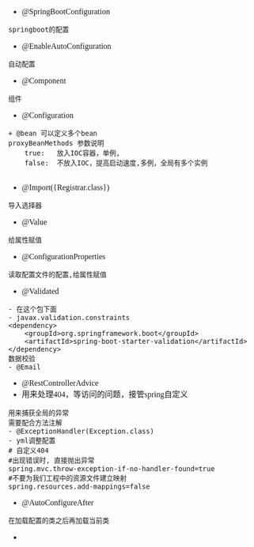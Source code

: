 <font face="Simsun" size=3>

- @SpringBootConfiguration
~~~
springboot的配置
~~~
- @EnableAutoConfiguration
~~~
自动配置
~~~
- @Component
~~~
组件
~~~
- @Configuration
~~~
+ @bean 可以定义多个bean
proxyBeanMethods 参数说明
    true:   放入IOC容器，单例,
    false:  不放入IOC，提高启动速度,多例，全局有多个实例
    
~~~
- @Import({Registrar.class})
~~~
导入选择器
~~~
- @Value
~~~
给属性赋值
~~~
- @ConfigurationProperties
~~~
读取配置文件的配置,给属性赋值
~~~
- @Validated
~~~
- 在这个包下面
- javax.validation.constraints
<dependency>
    <groupId>org.springframework.boot</groupId>
    <artifactId>spring-boot-starter-validation</artifactId>
</dependency>
数据校验
- @Email

~~~

- @RestControllerAdvice
- 用来处理404，等访问的问题，接管spring自定义
~~~
用来捕获全局的异常
需要配合方法注解
- @ExceptionHandler(Exception.class)
- yml调整配置
# 自定义404
#出现错误时, 直接抛出异常
spring.mvc.throw-exception-if-no-handler-found=true
#不要为我们工程中的资源文件建立映射
spring.resources.add-mappings=false
~~~
- @AutoConfigureAfter
~~~
在加载配置的类之后再加载当前类
~~~
- 
~~~
~~~



</font>